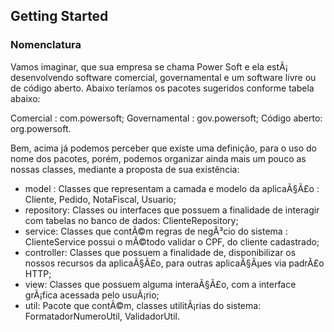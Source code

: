 ## Getting Started

### Nomenclatura
Vamos imaginar, que sua empresa se chama Power Soft e ela estÃ¡ desenvolvendo software comercial, governamental e um software livre ou de código aberto. Abaixo teríamos os pacotes sugeridos conforme tabela abaixo:

Comercial : com.powersoft;
Governamental : gov.powersoft;
Código aberto: org.powersoft.

Bem, acima já podemos perceber que existe uma definição, para o uso do nome dos pacotes, porém, podemos organizar ainda mais um pouco as nossas classes, mediante a proposta de sua existência:

- model : Classes que representam a camada e modelo da aplicaÃ§Ã£o : Cliente, Pedido, NotaFiscal, Usuario;
- repository: Classes ou interfaces que possuem a finalidade de interagir com tabelas no banco de dados: ClienteRepository;
- service: Classes que contÃ©m regras de negÃ³cio do sistema : ClienteService possui o mÃ©todo validar o CPF, do cliente cadastrado;
- controller: Classes que possuem a finalidade de, disponibilizar os nossos recursos da aplicaÃ§Ã£o, para outras aplicaÃ§Ãµes via padrÃ£o HTTP;
- view: Classes que possuem alguma interaÃ§Ã£o, com a interface grÃ¡fica acessada pelo usuÃ¡rio;
- util: Pacote que contÃ©m, classes utilitÃ¡rias do sistema: FormatadorNumeroUtil, ValidadorUtil.